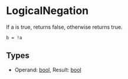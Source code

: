 # LogicalNegation

If a is true, returns false, otherwise returns true.

```
b = !a
```

## Types

- Operand: [bool](/MdDocs/Types/Bool.md), Result: [bool](/MdDocs/Types/Bool.md)

